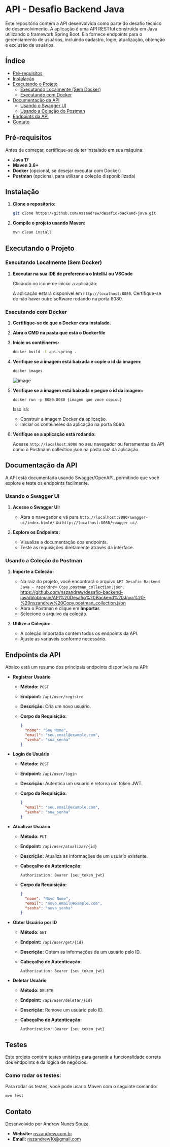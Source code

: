 # API - Desafio Backend Java

Este repositório contém a API desenvolvida como parte do desafio técnico de desenvolvimento. A aplicação é uma API RESTful construída em Java utilizando o framework Spring Boot. Ela fornece endpoints para o gerenciamento de usuários, incluindo cadastro, login, atualização, obtenção e exclusão de usuários.

## Índice

- [Pré-requisitos](#pré-requisitos)
- [Instalação](#instalação)
- [Executando o Projeto](#executando-o-projeto)
  - [Executando Localmente (Sem Docker)](#executando-localmente-sem-docker)
  - [Executando com Docker](#executando-com-docker)
- [Documentação da API](#documentação-da-api)
  - [Usando o Swagger UI](#usando-o-swagger-ui)
  - [Usando a Coleção do Postman](#usando-a-coleção-do-postman)
- [Endpoints da API](#endpoints-da-api)
- [Contato](#contato)

## Pré-requisitos

Antes de começar, certifique-se de ter instalado em sua máquina:

- **Java 17**
- **Maven 3.6+**
- **Docker** (opcional, se desejar executar com Docker)
- **Postman** (opcional, para utilizar a coleção disponibilizada)

## Instalação

1. **Clone o repositório:**
   ```bash
   git clone https://github.com/nszandrew/desafio-backend-java.git
   ```

2. **Compile o projeto usando Maven:**

   ```bash
   mvn clean install
   ```

## Executando o Projeto

### Executando Localmente (Sem Docker)

1. **Executar na sua IDE de preferencia o IntelliJ ou VSCode**

    Clicando no icone de íniciar a aplicação:

   A aplicação estará disponível em `http://localhost:8080`. Certifique-se de não haver outro software rodando na porta 8080.

### Executando com Docker

1. **Certifique-se de que o Docker esta instalado.**

2. **Abra o CMD na pasta que está o Dockerfile**

3. **Inicie os contêineres:** 

   ```bash
   docker build -t api-spring .
   ```
4. **Verifique se a imagem está baixada e copie o id da imagem:** 

   ```bash
   docker images
   ```
   ![image](https://github.com/user-attachments/assets/f1d2700f-ed66-4b23-b5f1-93b712d959a9)

5. **Verifique se a imagem está baixada e pegue o id da imagem:** 

   ```
   docker run -p 8080:8080 {imagem que voce copiou}
   ```

    Isso irá:

   - Construir a imagem Docker da aplicação.
   - Iniciar os contêineres da aplicação na porta 8080.

6. **Verifique se a aplicação está rodando:**

   Acesse `http://localhost:8080` no seu navegador ou ferramentas da API como o Postmann collection.json na pasta raiz da aplicação.

## Documentação da API

A API está documentada usando Swagger/OpenAPI, permitindo que você explore e teste os endpoints facilmente.

### Usando o Swagger UI

1. **Acesse o Swagger UI:**

   - Abra o navegador e vá para `http://localhost:8080/swagger-ui/index.html#/` ou `http://localhost:8080/swagger-ui/`.

2. **Explore os Endpoints:**

   - Visualize a documentação dos endpoints.
   - Teste as requisições diretamente através da interface.

### Usando a Coleção do Postman

1. **Importe a Coleção:**

   - Na raiz do projeto, você encontrará o arquivo `API Desafio Backend Java - nszandrew Copy.postman_collection.json`. https://github.com/nszandrew/desafio-backend-java/blob/main/API%20Desafio%20Backend%20Java%20-%20nszandrew%20Copy.postman_collection.json
   - Abra o Postman e clique em **Importar**.
   - Selecione o arquivo da coleção.

2. **Utilize a Coleção:**

   - A coleção importada contém todos os endpoints da API.
   - Ajuste as variáveis conforme necessário.

## Endpoints da API

Abaixo está um resumo dos principais endpoints disponíveis na API:

- **Registrar Usuário**

  - **Método:** `POST`
  - **Endpoint:** `/api/user/registro`
  - **Descrição:** Cria um novo usuário.
  - **Corpo da Requisição:**

    ```json
    {
      "nome": "Seu Nome",
      "email": "seu.email@example.com",
      "senha": "sua_senha"
    }
    ```

- **Login de Usuário**

  - **Método:** `POST`
  - **Endpoint:** `/api/user/login`
  - **Descrição:** Autentica um usuário e retorna um token JWT.
  - **Corpo da Requisição:**

    ```json
    {
      "email": "seu.email@example.com",
      "senha": "sua_senha"
    }
    ```

- **Atualizar Usuário**

  - **Método:** `PUT`
  - **Endpoint:** `/api/user/atualizar/{id}`
  - **Descrição:** Atualiza as informações de um usuário existente.
  - **Cabeçalho de Autenticação:**

    ```
    Authorization: Bearer {seu_token_jwt}
    ```

  - **Corpo da Requisição:**

    ```json
    {
      "nome": "Novo Nome",
      "email": "novo.email@example.com",
      "senha": "nova_senha"
    }
    ```

- **Obter Usuário por ID**

  - **Método:** `GET`
  - **Endpoint:** `/api/user/get/{id}`
  - **Descrição:** Obtém as informações de um usuário pelo ID.
  - **Cabeçalho de Autenticação:**

    ```
    Authorization: Bearer {seu_token_jwt}
    ```

- **Deletar Usuário**

  - **Método:** `DELETE`
  - **Endpoint:** `/api/user/deletar/{id}`
  - **Descrição:** Remove um usuário pelo ID.
  - **Cabeçalho de Autenticação:**

    ```
    Authorization: Bearer {seu_token_jwt}
    ```

## Testes

Este projeto contém testes unitários para garantir a funcionalidade correta dos endpoints e da lógica de negócios.

### Como rodar os testes:

Para rodar os testes, você pode usar o Maven com o seguinte comando:

```bash
mvn test
```

## Contato

Desenvolvido por Andrew Nunes Souza.

- **Website:** [nszandrew.com.br](http://nszandrew.com.br)
- **Email:** [nszandrew10@gmail.com](mailto:nszandrew10@gmail.com)
